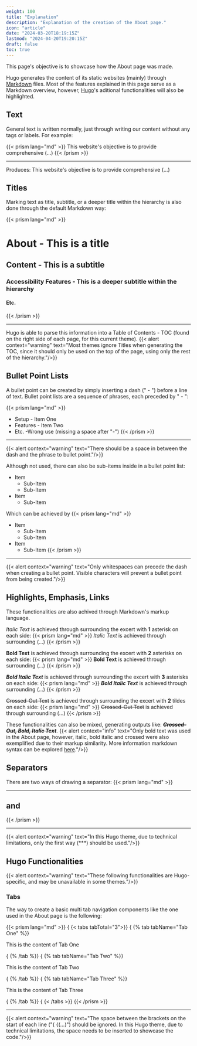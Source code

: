 ```yaml
---
weight: 100
title: "Explanation"
description: "Explanation of the creation of the About page."
icon: "article"
date: "2024-03-20T18:19:15Z"
lastmod: "2024-04-20T19:20:15Z"
draft: false
toc: true
---
```


This page's objective is to showcase how the About page was made.

Hugo generates the content of its static websites (mainly) through [Markdown](https://en.wikipedia.org/wiki/Markdown) files. Most of the features explained in this page serve as a Markdown overview, however, [Hugo](https://gohugo.io)'s aditional functionalities will also be highlighted.

## Text

General text is written normally, just through writing our content without any tags or labels. For example:

{{< prism lang="md" >}}
This website's objective is to provide comprehensive (...)
{{< /prism >}}
***
Produces:
This website's objective is to provide comprehensive (...)

## Titles

Marking text as title, subtitle, or a deeper title within the hierarchy is also done through the default Markdown way:

{{< prism lang="md" >}}
# About - This is a title
## Content - This is a subtitle
### Accessibility Features - This is a deeper subtitle within the hierarchy
#### Etc.
{{< /prism >}}

***

Hugo is able to parse this information into a Table of Contents - TOC (found on the right side of each page, for this current theme). 
{{< alert context="warning" text="Most themes ignore Titles when generating the TOC, since it should only be used on the top of the page, using only the rest of the hierarchy."/>}}

## Bullet Point Lists

A bullet point can be created by simply inserting a dash (" - ") before a line of text. Bullet point lists are a sequence of phrases, each preceded by " - ":

{{< prism lang="md" >}}
- Setup - Item One
- Features - Item Two  
- Etc. 
-Wrong use (missing a space after "-")
{{< /prism >}}
***
{{< alert context="warning" text="There should be a space in between the dash and the phrase to bullet point."/>}}

Although not used, there can also be sub-items inside in a bullet point list:
- Item
    - Sub-Item
    - Sub-Item
- Item
    - Sub-Item
    
Which can be achieved by
{{< prism lang="md" >}}
- Item
    - Sub-Item
    - Sub-Item
- Item
    - Sub-Item
{{< /prism >}}
***
{{< alert context="warning" text="Only whitespaces can precede the dash when creating a bullet point. Visible characters will prevent a bullet point from being created."/>}}


## Highlights, Emphasis, Links

These functionalities are also achived through Markdown's markup language.

*Italic Text* is achieved through surrounding the excert with **1** asterisk on each side:
{{< prism lang="md" >}}
*Italic Text* is achieved through surrounding (...)
{{< /prism >}}

**Bold Text** is achieved through surrounding the excert with **2** asterisks on each side:
{{< prism lang="md" >}}
**Bold Text** is achieved through surrounding (...)
{{< /prism >}}

***Bold Italic Text*** is achieved through surrounding the excert with **3** asterisks on each side:
{{< prism lang="md" >}}
***Bold Italic Text*** is achieved through surrounding (...)
{{< /prism >}}

~~Crossed-Out Text~~ is achieved through surrounding the excert with **2** tildes on each side:
{{< prism lang="md" >}}
~~Crossed-Out Text~~ is achieved through surrounding (...)
{{< /prism >}}

These functionalities can also be mixed, generating outputs like: ***~~Crossed-Out, Bold, Italic Text~~***.
{{< alert context="info" text="Only bold text was used in the About page, however, italic, bold italic and crossed were also exemplified due to their markup similarity. More information markdown syntax can be explored [here](https://www.markdownguide.org/basic-syntax/#overview)."/>}}

## Separators

There are two ways of drawing a separator:
{{< prism lang="md" >}}
***
and
---
{{< /prism >}}
***

{{< alert context="warning" text="In this Hugo theme, due to technical limitations, only the first way (***) should be used."/>}}

## Hugo Functionalities

{{< alert context="warning" text="These following functionalities are Hugo-specific, and may be unavailable in some themes."/>}}

### Tabs

The way to create a basic multi tab navigation components like the one used in the About page is the following:

{{< prism lang="md" >}}
{ {< tabs tabTotal="3">}}
{ {% tab tabName="Tab One" %}}

This is the content of Tab One

{ {% /tab %}}
{ {% tab tabName="Tab Two" %}}

This is the content of Tab Two

{ {% /tab %}}
{ {% tab tabName="Tab Three" %}}

This is the content of Tab Three

{ {% /tab %}}
{ {< /tabs >}}
{{< /prism >}}
***

{{< alert context="warning" text="The space between the brackets on the start of each line (\"{ {(...)\") should be ignored. In this Hugo theme, due to technical limitations, the space needs to be inserted to showcase the code."/>}}
